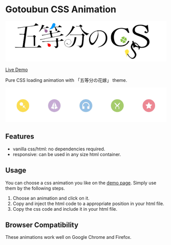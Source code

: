 # Gotoubun CSS Animation

![](gotoubun_css_logo.png)

[Live Demo](https://miksin.github.io/gotoubun-css-animation/)

Pure CSS loading animation with 「五等分の花嫁」 theme.

![](gotoubun_demo.gif)

## Features

- vanilla css/html: no dependencies required.
- responsive: can be used in any size html container.

## Usage

You can choose a css animation you like on the [demo page](https://miksin.github.io/gotoubun-css-animation/). Simply use them by the following steps.

1. Choose an animation and click on it.
2. Copy and inject the html code to a appropriate position in your html file.
3. Copy the css code and include it in your html file.

## Browser Compatibility

These animations work well on Google Chrome and Firefox.
